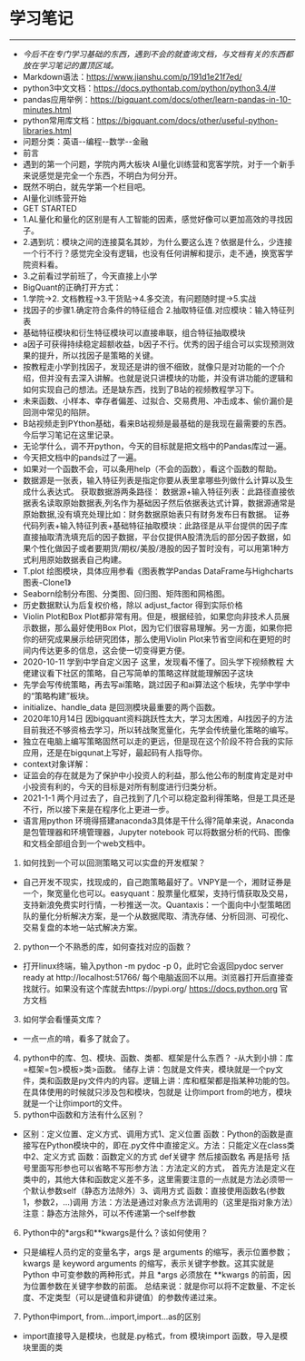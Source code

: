 # 学习笔记
-----
- *今后不在专门学习基础的东西，遇到不会的就查询文档，与文档有关的东西都放在学习笔记的置顶区域。*
- Markdown语法：https://www.jianshu.com/p/191d1e21f7ed/
- python3中文文档：https://docs.pythontab.com/python/python3.4/# 
- pandas应用举例：https://bigquant.com/docs/other/learn-pandas-in-10-minutes.html
- python常用库文档：https://bigquant.com/docs/other/useful-python-libraries.html
- 问题分类：英语--编程--数学--金融
- 前言
- 遇到的第一个问题，学院内两大板块 AI量化训练营和宽客学院，对于一个新手来说感觉是完全一个东西，不明白为何分开。
- 既然不明白，就先学第一个栏目吧。
- AI量化训练营开始
- GET STARTED
- 1.AL量化和量化的区别是有人工智能的因素，感觉好像可以更加高效的寻找因子。
- 2.遇到坑：模块之间的连接莫名其妙，为什么要这么连？依据是什么，少连接一个行不行？感觉完全没有逻辑，也没有任何讲解和提示，走不通，换宽客学院资料看。
- 3.之前看过学前班了，今天直接上小学
- BigQuant的正确打开方式：
- 1.学院→2. 文档教程→3.干货贴→4.多交流，有问题随时提→5.实战
- 找因子的步骤1.确定符合条件的特征组合 2.抽取特征值.对应模块：输入特征列表
- 基础特征模块和衍生特征模块可以直接串联，组合特征抽取模块
- a因子可获得持续稳定超额收益，b因子不行。优秀的因子组合可以实现预测效果的提升，所以找因子是策略的关键。
- 按教程走小学到找因子，发现还是讲的很不细致，就像只是对功能的一个介绍，但并没有去深入讲解。也就是说只讲模块的功能，并没有讲功能的逻辑和如何实现自己的想法。还是缺东西，找到了B站的视频教程学习下。
- 未来函数、小样本、幸存者偏差、过拟合、交易费用、冲击成本、偷价漏价是回测中常见的陷阱。
- B站视频走到PYthon基础，看来B站视频是最基础的是我现在最需要的东西。今后学习笔记在这里记录。
- 无论学什么，调不开python，今天的目标就是把文档中的Pandas库过一遍。
- 今天把文档中的pands过了一遍。
- 如果对一个函数不会，可以条用help（不会的函数），看这个函数的帮助。
- 数据源是一张表，输入特征列表是指定你要从表里拿哪些列做什么计算以及生成什么表达式。
获取数据游两条路径：
数据源+输入特征列表：此路径直接依据表名读取原始数据表,列名作为基础因子然后依据表达式计算，数据源通常是原始数据,没有填充处理比如：财务数据原始表只有财务发布日有数据。
证券代码列表+输入特征列表+基础特征抽取模块：此路径是从平台提供的因子库直接抽取清洗填充后的因子数据，平台仅提供A股清洗后的部分因子数据，如果个性化做因子或者要期货/期权/美股/港股的因子暂时没有，可以用第1种方式利用原始数据表自己构建。
- T.plot 绘图模块，具体应用参看《图表教学Pandas DataFrame与Highcharts图表-Clone1》
- Seaborn绘制分布图、分类图、回归图、矩阵图和网格图。
- 历史数据默认为后复权价格，除以 adjust_factor 得到实际价格
- Violin Plot和Box Plot都非常有用。但是，根据经验，如果您向非技术人员展示数据，那么最好使用Box Plot，因为它们很容易理解。另一方面，如果你把你的研究成果展示给研究团体，那么使用Violin Plot来节省空间和在更短的时间内传达更多的信息，这会使一切变得更方便。
- 2020-10-11 学到中学自定义因子 这里，发现看不懂了。回头学下视频教程 大佬建议看下社区的策略，自己写简单的策略这样就能理解因子这块
- 先学会写传统策略，再去写ai策略，跳过因子和ai算法这个板块，先学中学中的“策略构建”板块。
- initialize、handle_data 是回测模块最重要的两个函数。
- 2020年10月14日 因bigquant资料跳跃性太大，学习太困难，AI找因子的方法目前我还不够资格去学习，所以转战聚宽量化，先学会传统量化策略的编写。
- 独立在电脑上编写策略固然可以走的更远，但是现在这个阶段不符合我的实际应用，还是在bigqunat上写好，最起码有人指导你。
- context对象详解：
- 证监会的存在就是为了保护中小投资人的利益，那么他公布的制度肯定是对中小投资有利的，今天的目标是对所有制度进行归类分析。
- 2021-1-1 两个月过去了，自己找到了几个可以稳定盈利得策略，但是工具还是不行，所以接下来是在程序化上更进一步。
- 语言用python 环境得搭建anaconda3具体是干什么得?简单来说，Anaconda是包管理器和环境管理器，Jupyter notebook 可以将数据分析的代码、图像和文档全部组合到一个web文档中。

1. 如何找到一个可以回测策略又可以实盘的开发框架？
- 自己开发不现实，找现成的，自己跑策略最好了。VNPY是一个，湘财证券是一个，聚宽量化也可以。easyquant：股票量化框架，支持行情获取及交易，支持新浪免费实时行情，一秒推送一次。Quantaxis：一个面向中小型策略团队的量化分析解决方案，是一个从数据爬取、清洗存储、分析回测、可视化、交易复盘的本地一站式解决方案。
2. python一个不熟悉的库，如何查找对应的函数？
- 打开linux终端，输入python -m pydoc -p 0，此时它会返回pydoc server ready at http://localhost:51766/  每个电脑返回不以用。浏览器打开后直接查找就行。如果没有这个库就去https://pypi.org/
https://docs.python.org 官方文档
3. 如何学会看懂英文库？
- 一点一点的啃，看多了就会了。
4. python中的库、包、模块、函数、类都、框架是什么东西？
-从大到小排：库=框架=包>模板>类>函数。 储存上讲：包就是文件夹，模块就是一个py文件，类和函数是py文件内的内容。逻辑上讲：库和框架都是指某种功能的包。 在具体使用的时候就只涉及包和模块，包就是
让你import from的地方，模块就是一个让你import的文件。
5. python中函数和方法有什么区别？
- 区别：定义位置、定义方式、调用方式1、定义位置 函数：Python的函数是直接写在Python模块中的，即在.py文件中直接定义。方法：只能定义在class类中2、定义方式 函数：函数定义的方式 def关键字 然后接函数名 再是括号 括号里面写形参也可以省略不写形参方法：方法定义的方式， 首先方法是定义在类中的，其他大体和函数定义差不多，这里需要注意的一点就是方法必须带一个默认参数self（静态方法除外）3、调用方式 函数：直接使用函数名(参数1，参数2，…)调用 方法：方法是通过对象点方法调用的（这里是指对象方法）注意：静态方法除外，可以不传递第一个self参数
6. Python中的*args和**kwargs是什么？该如何使用？
- 只是编程人员约定的变量名字，args 是 arguments 的缩写，表示位置参数；kwargs 是 keyword arguments 的缩写，表示关键字参数。这其实就是 Python 中可变参数的两种形式，并且 *args 必须放在 **kwargs 的前面，因为位置参数在关键字参数的前面。 总结来说：就是你可以将不定数量、不定长度、不定类型（可以是键值和非键值）的参数传递过来。
7. Python中import, from...import,import...as的区别
- import直接导入是模块，也就是.py格式，from 模块import 函数，导入是模块里面的类



